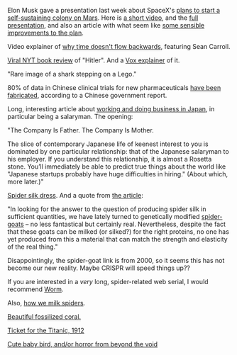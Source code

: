 Elon Musk gave a presentation last week about SpaceX's [plans to start a self-sustaining colony on Mars](http://www.vox.com/2016/9/27/13079382/elon-musk-spacex-mars-colony-plans). Here is [a short video](https://www.youtube.com/watch?v=0qo78R_yYFA), and the [full presentation](https://www.youtube.com/watch?v=10gECHeMSds), and also an article with what seem like [some sensible improvements to the plan](http://jalopnik.com/heres-how-to-fix-the-big-problems-with-elon-musks-mars-1787163420).

Video explainer of [why time doesn't flow backwards](https://www.youtube.com/watch?v=yKbJ9leUNDE), featuring Sean Carroll. 

[Viral NYT book review](https://twitter.com/MarkHarrisNYC/status/781202393509818368) of "Hitler". And a [Vox explainer](http://www.vox.com/2016/9/29/13093316/hitler-trump-review) of it.

"Rare image of a shark stepping on a Lego."

80% of data in Chinese clinical trials for new pharmaceuticals [have been fabricated](http://www.sciencealert.com/80-of-the-data-in-chinese-clinical-trial-is-fabricated), according to a Chinese government report.

Long, interesting article about [working and doing business in Japan](http://www.kalzumeus.com/2014/11/07/doing-business-in-japan/), in particular being a salaryman. The opening:

"The Company Is Father. The Company Is Mother.

The slice of contemporary Japanese life of keenest interest to you is dominated by one particular relationship: that of the Japanese salaryman to his employer. If you understand this relationship, it is almost a Rosetta stone. You’ll immediately be able to predict true things about the world like "Japanese startups probably have huge difficulties in hiring." (About which, more later.)"

[Spider silk dress](https://twitter.com/JanFreedman/status/782952628011622400). And a quote from [the article](https://www.theguardian.com/science/the-h-word/2016/oct/03/cobweb-silk-science-technology-spider-thread):

"In looking for the answer to the question of producing spider silk in sufficient quantities, we have lately turned to genetically modified [spider-goats](https://www.theguardian.com/world/2000/may/20/martinkettle) – no less fantastical but certainly real. Nevertheless, despite the fact that these goats can be milked (or silked?) for the right proteins, no one has yet produced from this a material that can match the strength and elasticity of the real thing."

Disappointingly, the spider-goat link is from 2000, so it seems this has not become our new reality. Maybe CRISPR will speed things up??

If you are interested in a *very* long, spider-related web serial, I would recommend [Worm](https://parahumans.wordpress.com/).

Also, [how we milk spiders](https://twitter.com/ziyatong/status/783042261529624576).

[Beautiful fossilized coral.](https://twitter.com/ScienceAlert/status/781305633572257792)

[Ticket for the Titanic, 1912](https://twitter.com/HistoryInPix/status/781714693337575425)

[Cute baby bird, and/or horror from beyond the void](https://twitter.com/ziyatong/status/781847697556897792)

